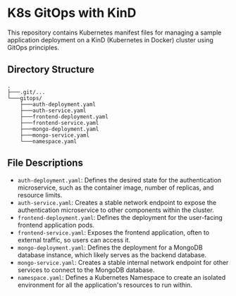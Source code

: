 # K8s GitOps with KinD

This repository contains Kubernetes manifest files for managing a sample application deployment on a KinD (Kubernetes in Docker) cluster using GitOps principles.

## Directory Structure

```
.
├───.git/...
└───gitops/
    ├───auth-deployment.yaml
    ├───auth-service.yaml
    ├───frontend-deployment.yaml
    ├───frontend-service.yaml
    ├───mongo-deployment.yaml
    ├───mongo-service.yaml
    └───namespace.yaml
```

## File Descriptions

*   `auth-deployment.yaml`: Defines the desired state for the authentication microservice, such as the container image, number of replicas, and resource limits.
*   `auth-service.yaml`: Creates a stable network endpoint to expose the authentication microservice to other components within the cluster.
*   `frontend-deployment.yaml`: Defines the deployment for the user-facing frontend application pods.
*   `frontend-service.yaml`: Exposes the frontend application, often to external traffic, so users can access it.
*   `mongo-deployment.yaml`: Defines the deployment for a MongoDB database instance, which likely serves as the backend database.
*   `mongo-service.yaml`: Creates a stable internal network endpoint for other services to connect to the MongoDB database.
*   `namespace.yaml`: Defines a Kubernetes Namespace to create an isolated environment for all the application's resources to run within.